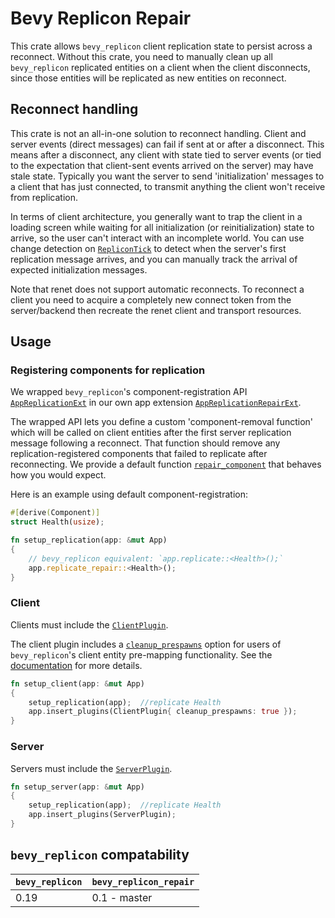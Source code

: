 # Bevy Replicon Repair

This crate allows `bevy_replicon` client replication state to persist across a reconnect. Without this crate, you need to manually clean up all `bevy_replicon` replicated entities on a client when the client disconnects, since those entities will be replicated as new entities on reconnect.



## Reconnect handling

This crate is not an all-in-one solution to reconnect handling. Client and server events (direct messages) can fail if sent at or after a disconnect. This means after a disconnect, any client with state tied to server events (or tied to the expectation that client-sent events arrived on the server) may have stale state. Typically you want the server to send 'initialization' messages to a client that has just connected, to transmit anything the client won't receive from replication.

In terms of client architecture, you generally want to trap the client in a loading screen while waiting for all initialization (or reinitialization) state to arrive, so the user can't interact with an incomplete world. You can use change detection on [`RepliconTick`](bevy_replicon::prelude::RepliconTick) to detect when the server's first replication message arrives, and you can manually track the arrival of expected initialization messages.

Note that renet does not support automatic reconnects. To reconnect a client you need to acquire a completely new connect token from the server/backend then recreate the renet client and transport resources.



## Usage

### Registering components for replication

We wrapped `bevy_replicon`'s component-registration API [`AppReplicationExt`](bevy_replicon::prelude::AppReplicationExt) in our own app extension [`AppReplicationRepairExt`](bevy_replicon_repair::AppReplicationRepairExt).

The wrapped API lets you define a custom 'component-removal function' which will be called on client entities after the first server replication message following a reconnect. That function should remove any replication-registered components that failed to replicate after reconnecting. We provide a default function [`repair_component`](bevy_replicon_repair::repair_component) that behaves how you would expect.

Here is an example using default component-registration:

```rust
#[derive(Component)]
struct Health(usize);

fn setup_replication(app: &mut App)
{
    // bevy_replicon equivalent: `app.replicate::<Health>();`
    app.replicate_repair::<Health>();
}
```


### Client

Clients must include the [`ClientPlugin`](bevy_replicon_repair::ClientPlugin).

The client plugin includes a [`cleanup_prespawns`](bevy_replicon_repair::ClientPlugin::cleanup_prespawns) option for users of `bevy_replicon`'s client entity pre-mapping functionality. See the [documentation](bevy_replicon_repair::ClientPlugin::cleanup_prespawns) for more details.

```rust
fn setup_client(app: &mut App)
{
    setup_replication(app);  //replicate Health
    app.insert_plugins(ClientPlugin{ cleanup_prespawns: true });
}
```


### Server

Servers must include the [`ServerPlugin`](bevy_replicon_repair::ServerPlugin).

```rust
fn setup_server(app: &mut App)
{
    setup_replication(app);  //replicate Health
    app.insert_plugins(ServerPlugin);
}
```



## `bevy_replicon` compatability

| `bevy_replicon` | `bevy_replicon_repair` |
|-------|----------------|
| 0.19  | 0.1 - master |
